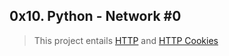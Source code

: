 ## 0x10. Python - Network #0
> This project entails [HTTP](https://www3.ntu.edu.sg/home/ehchua/programming/webprogramming/HTTP_Basics.html) and [HTTP Cookies](https://developer.mozilla.org/en-US/docs/Web/HTTP/Cookies)
